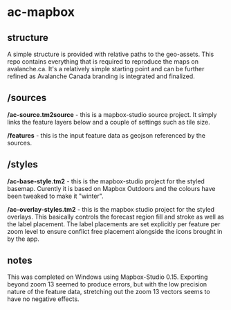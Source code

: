 ac-mapbox
=========

structure
----------------
A simple structure is provided with relative paths to the geo-assets.  This repo contains everything that is required to reproduce the maps on avalanche.ca.  It's a relatively simple starting point and can be further refined as Avalanche Canada branding is integrated and finalized.  

/sources
---------------
**/ac-source.tm2source** - this is a mapbox-studio source project.  It simply links the feature layers below and a couple of settings such as tile size.  


**/features** - this is the input feature data as geojson referenced by the sources.

/styles
---------------
**/ac-base-style.tm2** - this is the mapbox-studio project for the styled basemap.  Curently it is based on Mapbox Outdoors and the colours have been tweaked to make it "winter".

**/ac-overlay-styles.tm2** - this is the mapbox studio project for the styled overlays.  This basically controls the forecast region fill and stroke as well as the label placement.  The label placements are set explicitly per feature per zoom level to ensure conflict free placement alongside the icons brought in by the app.

notes
---------------
This was completed on Windows using Mapbox-Studio 0.15.  Exporting beyond zoom 13 seemed to produce errors, but with the low precision nature of the feature data, stretching out the zoom 13 vectors seems to have no negative effects.  

